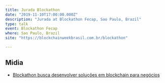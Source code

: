 ```yaml
---
title: Jurada Blockathon
date: "2019-11-10T17:00:00.000Z"
description: "Jurada at Blockathon Fecap, Sao Paulo, Brazil"
type: talk
event: Blockathon Fecap
where: Sao Paulo, Brazil
site: "https://blockchainweekbrasil.com.br/blockathon"

---
```


## Midia
- <a href="https://www.fecap.br/portal/noticias/detalhes.php?id=1511" target="_blank">Blockathon busca desenvolver soluções em blockchain para negócios</a>


